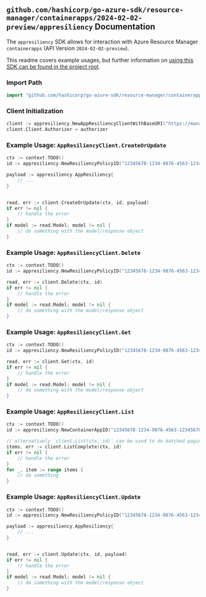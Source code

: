
## `github.com/hashicorp/go-azure-sdk/resource-manager/containerapps/2024-02-02-preview/appresiliency` Documentation

The `appresiliency` SDK allows for interaction with Azure Resource Manager `containerapps` (API Version `2024-02-02-preview`).

This readme covers example usages, but further information on [using this SDK can be found in the project root](https://github.com/hashicorp/go-azure-sdk/tree/main/docs).

### Import Path

```go
import "github.com/hashicorp/go-azure-sdk/resource-manager/containerapps/2024-02-02-preview/appresiliency"
```


### Client Initialization

```go
client := appresiliency.NewAppResiliencyClientWithBaseURI("https://management.azure.com")
client.Client.Authorizer = authorizer
```


### Example Usage: `AppResiliencyClient.CreateOrUpdate`

```go
ctx := context.TODO()
id := appresiliency.NewResiliencyPolicyID("12345678-1234-9876-4563-123456789012", "example-resource-group", "containerAppName", "resiliencyPolicyName")

payload := appresiliency.AppResiliency{
	// ...
}


read, err := client.CreateOrUpdate(ctx, id, payload)
if err != nil {
	// handle the error
}
if model := read.Model; model != nil {
	// do something with the model/response object
}
```


### Example Usage: `AppResiliencyClient.Delete`

```go
ctx := context.TODO()
id := appresiliency.NewResiliencyPolicyID("12345678-1234-9876-4563-123456789012", "example-resource-group", "containerAppName", "resiliencyPolicyName")

read, err := client.Delete(ctx, id)
if err != nil {
	// handle the error
}
if model := read.Model; model != nil {
	// do something with the model/response object
}
```


### Example Usage: `AppResiliencyClient.Get`

```go
ctx := context.TODO()
id := appresiliency.NewResiliencyPolicyID("12345678-1234-9876-4563-123456789012", "example-resource-group", "containerAppName", "resiliencyPolicyName")

read, err := client.Get(ctx, id)
if err != nil {
	// handle the error
}
if model := read.Model; model != nil {
	// do something with the model/response object
}
```


### Example Usage: `AppResiliencyClient.List`

```go
ctx := context.TODO()
id := appresiliency.NewContainerAppID("12345678-1234-9876-4563-123456789012", "example-resource-group", "containerAppName")

// alternatively `client.List(ctx, id)` can be used to do batched pagination
items, err := client.ListComplete(ctx, id)
if err != nil {
	// handle the error
}
for _, item := range items {
	// do something
}
```


### Example Usage: `AppResiliencyClient.Update`

```go
ctx := context.TODO()
id := appresiliency.NewResiliencyPolicyID("12345678-1234-9876-4563-123456789012", "example-resource-group", "containerAppName", "resiliencyPolicyName")

payload := appresiliency.AppResiliency{
	// ...
}


read, err := client.Update(ctx, id, payload)
if err != nil {
	// handle the error
}
if model := read.Model; model != nil {
	// do something with the model/response object
}
```
